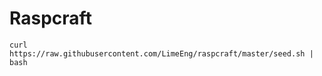 # Raspcraft

```
curl https://raw.githubusercontent.com/LimeEng/raspcraft/master/seed.sh | bash
```
